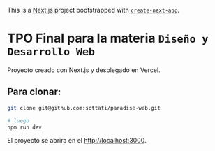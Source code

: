 This is a [Next.js](https://nextjs.org) project bootstrapped with [`create-next-app`](https://nextjs.org/docs/app/api-reference/cli/create-next-app).

# TPO Final para la materia `Diseño y Desarrollo Web`

Proyecto creado con Next.js y desplegado en Vercel.

## Para clonar:

```bash
git clone git@github.com:sottati/paradise-web.git

# luego
npm run dev
```

El proyecto se abrira en el [http://localhost:3000](http://localhost:3000).
